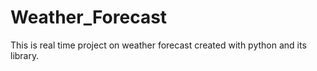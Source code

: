 # Weather_Forecast
This is real time project on  weather forecast created with python and its library.
